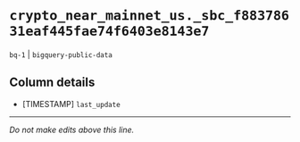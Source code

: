 # `crypto_near_mainnet_us._sbc_f88378631eaf445fae74f6403e8143e7`
`bq-1` | `bigquery-public-data`

## Column details
* [TIMESTAMP] `last_update`

-------------------------------------------------------------------------------
*Do not make edits above this line.*
